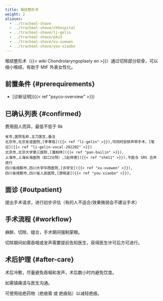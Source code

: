 ```yaml
---
title: 喉结整形术
weight: 2
aliases:
  - ../tracheal-shave
  - ../tracheal-shave/chhospital
  - ../tracheal-shave/li-gelin
  - ../tracheal-shave/pku3
  - ../tracheal-shave/xu-xuewen
  - ../tracheal-shave/you-xiaobo
---
```


喉结整形术（{{< wiki Chondrolaryngoplasty en >}}）通过切除部分软骨，可以缩小喉结，有助于 MtF 外表女性化。

## 前置条件 {#prerequirements}

<!-- TODO: 年龄限制 未知，姑且认为 18 周岁 -->

- [诊断证明]({{< ref "psyco-overview" >}})

## 已确认列表 {#confirmed}

费用因人而异，最低不低于 6k

```csv
省市,医院名称,主刀医生,备注
北京市,北京友谊医院,[李革临]({{< ref "li-gelin" >}}),可同时安排声带手术，[笔记]({{< ref "li-gelin-vocal-202202" >}})
北京市,北京大学第三医院,[潘柏林]({{< ref "pan-bailin" >}}),
上海市,上海长海医院（虹口分院）,[赵烨德]({{< ref "sh411" >}}),不能与 SRS 合并进行
四川省成都市,四川大学华西医院,[许学文]({{< ref "xu-xuewen" >}}),
四川省成都市,四川省人民医院,[游晓波]({{< ref "you-xiaobo" >}}),
```

## 面诊 {#outpatient}

提出手术请求，进行初步评估（有的人不适合/效果微弱会不建议手术）

## 手术流程 {#workflow}

麻醉、切除、缝合，手术期间强制蒙眼。

切除期间如需吞咽或发声需要提前告知医生，获得医生许可后方可进行。

## 术后护理 {#after-care}

术后冷敷，尽量避免吞咽和发声，术后数小时内避免饮食。

如需镇痛请与医生沟通。

可使用祛疤药物（疤痕膏 或 疤痕贴）以减轻疤痕。
